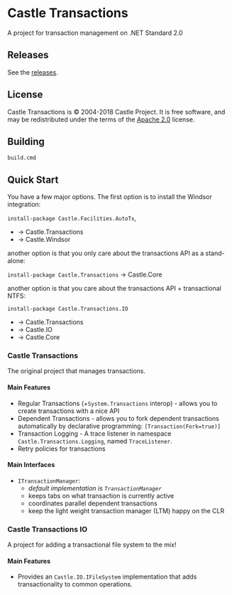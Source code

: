 # Castle Transactions

A project for transaction management on .NET Standard 2.0

## Releases

See the [releases](https://github.com/castleproject/Castle.Transactions/releases).

## License

Castle Transactions is &copy; 2004-2018 Castle Project. It is free software, and may be redistributed under the terms of the [Apache 2.0](http://opensource.org/licenses/Apache-2.0) license.

## Building

```
build.cmd
```

## Quick Start

You have a few major options. The first option is to install the Windsor integration:

`install-package Castle.Facilities.AutoTx`,

 - -> Castle.Transactions
 - -> Castle.Windsor

another option is that you only care about the transactions API as a stand-alone:

`install-package Castle.Transactions` -> Castle.Core

another option is that you care about the transactions API + transactional NTFS:

`install-package Castle.Transactions.IO`

 - -> Castle.Transactions
 - -> Castle.IO
 - -> Castle.Core

### Castle Transactions

The original project that manages transactions.

#### Main Features

 * Regular Transactions (+`System.Transactions` interop) - allows you to create transactions with a nice API
 * Dependent Transactions - allows you to fork dependent transactions automatically by declarative programming: `[Transaction(Fork=true)]`
 * Transaction Logging - A trace listener in namespace `Castle.Transactions.Logging`, named `TraceListener`.
 * Retry policies for transactions

#### Main Interfaces

 - `ITransactionManager`:
   - *default implementation is `TransactionManager`*
   - keeps tabs on what transaction is currently active
   - coordinates parallel dependent transactions
   - keep the light weight transaction manager (LTM) happy on the CLR

### Castle Transactions IO

A project for adding a transactional file system to the mix!

#### Main Features

 * Provides an `Castle.IO.IFileSystem` implementation that adds transactionality to common operations.
 